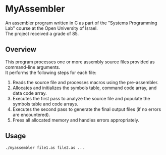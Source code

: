 # MyAssembler

An assembler program written in C as part of the "Systems Programming Lab" course at the Open University of Israel.  
The project received a grade of 85.

## Overview
This program processes one or more assembly source files provided as command-line arguments.  
It performs the following steps for each file:
1. Reads the source file and processes macros using the pre-assembler.
2. Allocates and initializes the symbols table, command code array, and data code array.
3. Executes the first pass to analyze the source file and populate the symbols table and code arrays.
4. Executes the second pass to generate the final output files (if no errors are encountered).
5. Frees all allocated memory and handles errors appropriately.

## Usage
```bash
./myassembler file1.as file2.as ...
